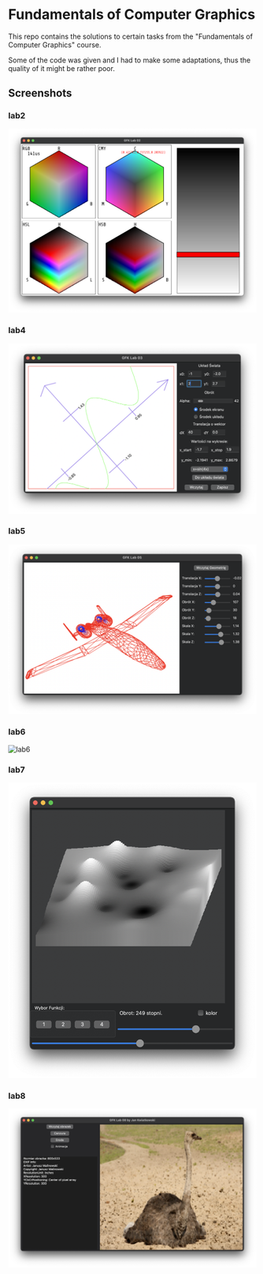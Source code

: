 # Fundamentals of Computer Graphics

This repo contains the solutions to certain tasks from the "Fundamentals of Computer Graphics" course.

Some of the code was given and I had to make some adaptations, thus the quality of it might be rather poor.

## Screenshots

### lab2
![lab2](images/lab2.png)

### lab4
![lab4](images/lab4.png)

### lab5
![lab5](images/lab5.png)

### lab6
![lab6](images/lab6.png)

### lab7
![lab7](images/lab7.png)

### lab8
![lab8](images/lab8.png)
